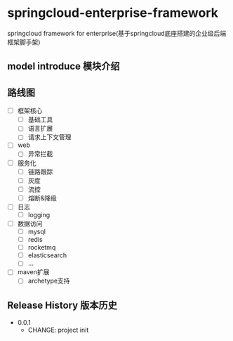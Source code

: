 # springcloud-enterprise-framework

springcloud framework for enterprise(基于springcloud底座搭建的企业级后端框架脚手架)

## model introduce 模块介绍

## 路线图
- [ ] 框架核心
    - [ ] 基础工具
    - [ ] 语言扩展
    - [ ] 请求上下文管理
- [ ] web
    - [ ] 异常拦截
- [ ] 服务化
    - [ ] 链路跟踪
    - [ ] 灰度
    - [ ] 流控
    - [ ] 熔断&降级
- [ ] 日志
    - [ ] logging
- [ ] 数据访问
    - [ ] mysql
    - [ ] redis
    - [ ] rocketmq
    - [ ] elasticsearch
    - [ ] ...
- [ ] maven扩展
    - [ ] archetype支持

## Release History 版本历史

* 0.0.1
  * CHANGE: project init